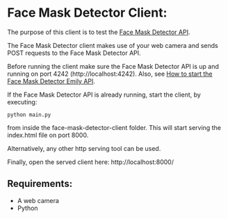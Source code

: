 # Face Mask Detector Client:

The purpose of this client is to test the [Face Mask Detector API](https://github.com/amboltio/emily-cli/tree/main/demos/face-mask-detector/face-mask-detector-api).

The Face Mask Detector client makes use of your web camera and sends POST requests to the Face Mask Detector API.

Before running the client make sure the Face Mask Detector API is up and running on port 4242 (http://localhost:4242). Also, see [How to start the Face Mask Detector Emily API](https://github.com/amboltio/emily-cli/tree/main/demos/face-mask-detector/face-mask-detector-api).

If the Face Mask Detector API is already running, start the client, by executing:
```
python main.py
```
from inside the face-mask-detector-client folder. This will start serving the index.html file on port 8000.
 
Alternatively, any other http serving tool can be used.

Finally, open the served client here: http://localhost:8000/

## Requirements:
- A web camera
- Python
